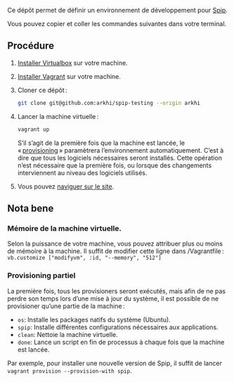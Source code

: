 Ce dépôt permet de définir un environnement de développement pour [Spip](https://www.spip.net/).

Vous pouvez copier et coller les commandes suivantes dans votre terminal.

## Procédure

1. [Installer Virtualbox](https://www.virtualbox.org/wiki/Downloads) sur votre machine.

1. [Installer Vagrant](https://www.vagrantup.com/downloads.html) sur votre machine.

1. Cloner ce dépôt :

    ```sh
    git clone git@github.com:arkhi/spip-testing --origin arkhi
    ```

1. Lancer la machine virtuelle :

    ```sh
    vagrant up
    ```

    S’il s’agit de la première fois que la machine est lancée, le « [provisioning](https://www.vagrantup.com/docs/provisioning/index.html) » paramètrera l’environnement automatiquement. C’est à dire que tous les logiciels nécessaires seront installés. Cette opération n’est nécessaire que la première fois, ou lorsque des changements interviennent au niveau des logiciels utilisés.

1. Vous pouvez [naviguer sur le site](http://192.168.50.4).

## Nota bene

### Mémoire de la machine virtuelle.

Selon la puissance de votre machine, vous pouvez attribuer plus ou moins de mémoire à la machine. Il suffit de modifier cette ligne dans /Vagrantfile : `vb.customize ["modifyvm", :id, "--memory", "512"]`

### Provisioning partiel

La première fois, tous les provisioners seront exécutés, mais afin de ne pas perdre son temps lors d’une mise à jour du système, il est possible de ne provisioner qu’une partie de la machine :


- `os`: Installe les packages natifs du système (Ubuntu).
- `spip`: Installe différentes configurations nécessaires aux applications.
- `clean`: Nettoie la machine virtuelle.
- `done`: Lance un script en fin de processus à chaque fois que la machine est lancée.

Par exemple, pour installer une nouvelle version de Spip, il suffit de lancer `vagrant provision --provision-with spip`.